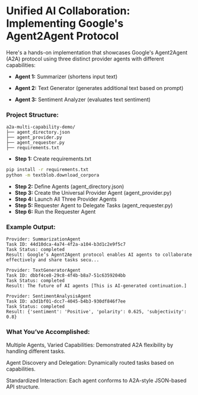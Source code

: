 # Unified AI Collaboration: Implementing Google's Agent2Agent Protocol

Here's a hands-on implementation that showcases Google's Agent2Agent (A2A) protocol using three distinct provider agents with different capabilities:

* **Agent 1:** Summarizer (shortens input text)

* **Agent 2:** Text Generator (generates additional text based on prompt)

* **Agent 3:** Sentiment Analyzer (evaluates text sentiment)

### Project Structure:

```text
a2a-multi-capability-demo/
├── agent_directory.json
├── agent_provider.py
├── agent_requester.py
├── requirements.txt
```

* **Step 1:** Create requirements.txt

```bash
pip install -r requirements.txt
python -m textblob.download_corpora
```

* **Step 2:** Define Agents (agent_directory.json)
* **Step 3:** Create the Universal Provider Agent (agent_provider.py)
* **Step 4:** Launch All Three Provider Agents
* **Step 5:** Requester Agent to Delegate Tasks (agent_requester.py)
* **Step 6:** Run the Requester Agent


### Example Output:

```text
Provider: SummarizationAgent
Task ID: 44d10dca-4a74-4f2a-a104-b3d1c2e9f5c7
Task Status: completed
Result: Google’s Agent2Agent protocol enables AI agents to collaborate effectively and share tasks secu...
 
Provider: TextGeneratorAgent
Task ID: dbbf4ce8-29c8-4f4b-b8a7-51c6359204bb
Task Status: completed
Result: The future of AI agents [This is AI-generated continuation.]
 
Provider: SentimentAnalysisAgent
Task ID: a3d1bf01-dcc7-4045-b4b3-930df846f7ee
Task Status: completed
Result: {'sentiment': 'Positive', 'polarity': 0.625, 'subjectivity': 0.8}
```

### What You’ve Accomplished:
Multiple Agents, Varied Capabilities: Demonstrated A2A flexibility by handling different tasks.

Agent Discovery and Delegation: Dynamically routed tasks based on capabilities.

Standardized Interaction: Each agent conforms to A2A-style JSON-based API structure.